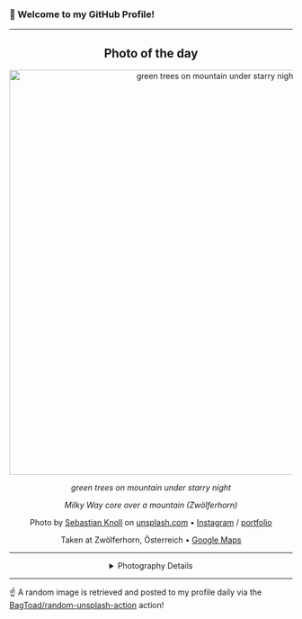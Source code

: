 ### 👋 Welcome to my GitHub Profile!

----
<div align="center">

## Photo of the day
  
  <a href="https://unsplash.com/photos/green-trees-on-mountain-under-starry-night-ABn7axqKIgI"><img width="720" src="https://images.unsplash.com/photo-1620680548354-c38a14704b1c?crop=entropy&cs=tinysrgb&fit=max&fm=jpg&ixid=M3w1OTQ0OTd8MHwxfHJhbmRvbXx8fHx8fHx8fDE3NTc0ODQ2NDZ8&ixlib=rb-4.1.0&q=80&w=1080" alt="green trees on mountain under starry night"></a>
  
  <em>green trees on mountain under starry night</em>
  
  <em>Milky Way core over a mountain (Zwölferhorn)</em>

  Photo by [Sebastian Knoll](https://sebastianknoll.net/) on [unsplash.com](https://unsplash.com/) • [Instagram](https://instagram.com/sebastianknoll) / [portfolio](https://sebastianknoll.net/)
  
  Taken at Zwölferhorn, Österreich • [Google Maps](https://www.google.com/maps/search/?api=1&query=47.733333,13.35)
  
  ---
  
<details>
<summary>Photography Details</summary>
  
| Parameter     | Value |
| ------------- | ----- |
| Camera Model  | null |
| Exposure Time | null |
| Aperture      | null |
| Focal Length  | null |
| ISO           | null |
| Location      | Zwölferhorn, Österreich (Österreich) |
| Coordinates   | Latitude 47.733333, Longitude 13.35 |

</details>

</div>

----

☝️ A random image is retrieved and posted to my profile daily via the [BagToad/random-unsplash-action](https://github.com/BagToad/random-unsplash-action) action!
